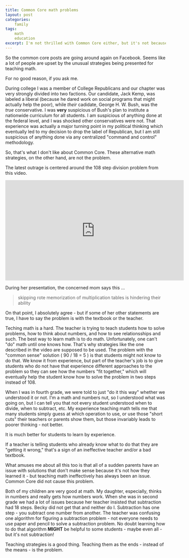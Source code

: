 ```yaml
---
title: Common Core math problems
layout: post
categories:
    family
tags:
    math
    education
excerpt: I'm not thrilled with Common Core either, but it's not because of the math.
---
```

So the common core posts are going around again on Facebook. Seems like a lot of people are upset by the unusual strategies being presented for teaching math.

For no good reason, if you ask me.

During college I was a member of College Republicans and our chapter was very strongly divided into two factions. Our candidate, Jack Kemp, was labeled a liberal (because he dared work on social programs that might actually help the poor), while _their_ cadidate, George H. W. Bush, was the _true_ conservative. I was **very** suspicious of Bush's plan to institute a nationwide curriculum for all students. I am suspicious of anything done at the federal level, and I was shocked other conservatives were not. That experience was actually a major turning point in my political thinking which eventually led to my decision to drop the label of Republican, but I am still suspicious of anything done via any centralized "command and control" methodology.

So, that's what I don't like about Common Core. These alternative math strategies, on the other hand, are not the problem.

The latest outrage is centered around the 108 step division problem from this video.

<iframe width="560" height="315" src="https://www.youtube.com/embed/wZEGijN_8R0" frameborder="0" allowfullscreen></iframe>

During her presentation, the concerned mom says this ...

>skipping rote memorization of multiplication tables is hindering their ability

On that point, I absolutely agree - but if some of her other statements are true, I have to say the problem is with the textbook or the teacher.

Teching math is a hard. The teacher is trying to teach students how to solve problems, how to think about numbers, and how to see relationsships and such. The best way to learn math is to do math. Unfortunately, one can't "do" math until one knows how. That's why strategies like the one described in the video are supposed to be used. The problem with the "common sense" solution ( 90 / 18 = 5 ) is that students might not know to do that. We know it from experience, but part of the teacher's job is to give students who do not have that experience different approaches to the problem so they can see how the numbers "fit together," which will eventually help the student know how to solve the problem in two steps instead of 108.
 
When I was in fourth grade, we were told to just "do it this way" whether we understood it or not. I'm a math and numbers nut, so I understood what was going on, but I can tell you that not every student understood when to divide, when to subtract, etc. My experience teaching math tells me that many students simply guess at which operation to use, or use those "short cuts" their teachers or parents show them, but those invariably leads to poorer thinking - not better.

It is much better for students to learn by experience.

If a teacher is telling students who already know what to do that they are "getting it wrong," that's a sign of an ineffective teacher and/or a bad textbook.

What amuses me about all this too is that all of a sudden parents have an issue with solutions that don't make sense because it's not how they learned it - but teaching math ineffectively has always been an issue. Common Core did not cause this problem.

Both of my children are very good at math. My daughter, especially, thinks in numbers and really gets how numbers work. When she was in second grade we had a lot of issues because her teacher insisted that subtraction had 18 steps. Becky did not get that and neither do I. Subtraction has one step - you subtract one number from another. The teacher was confusing one algorithm for figuring a subtraction problem - not everyone needs to use paper and pencil to solve a subtraction problem. No doubt learning how to do that algorithm **MIGHT** be helpful to some students - maybe even all - but it's not subtraction!

Teaching strategies is a good thing. Teaching them as the ends - instead of the means - is the problem.

